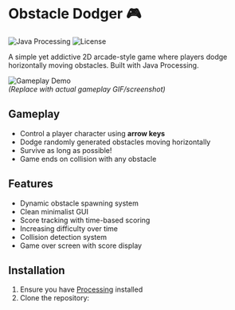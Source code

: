 # Obstacle Dodger :video_game:

![Java Processing](https://img.shields.io/badge/Java-Processing-red) ![License](https://img.shields.io/github/license/neilvarshney/Obstacle-Dodger)

A simple yet addictive 2D arcade-style game where players dodge horizontally moving obstacles. Built with Java Processing.

![Gameplay Demo](https://via.placeholder.com/600x400/222/fff?text=Gameplay+Preview)  
*(Replace with actual gameplay GIF/screenshot)*

## Gameplay
- Control a player character using **arrow keys**
- Dodge randomly generated obstacles moving horizontally
- Survive as long as possible!
- Game ends on collision with any obstacle

## Features
- Dynamic obstacle spawning system
- Clean minimalist GUI
- Score tracking with time-based scoring
- Increasing difficulty over time
- Collision detection system
- Game over screen with score display

## Installation
1. Ensure you have [Processing](https://processing.org/download/) installed
2. Clone the repository:
   ```bash
